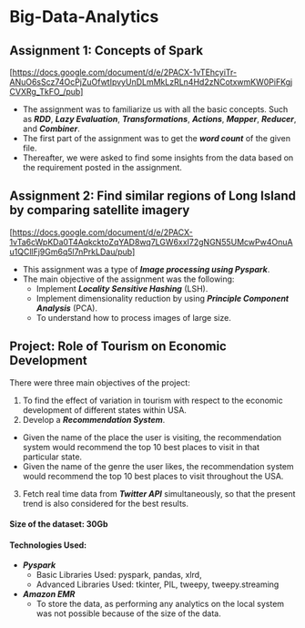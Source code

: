 # Big-Data-Analytics

## Assignment 1: Concepts of Spark
[https://docs.google.com/document/d/e/2PACX-1vTEhcyiTr-ANuO6sScz74OcPjZuOfwtIpvyUnDLmMkLzRLn4Hd2zNCotxwmKW0PiFKgjCVXRg_TkFO_/pub]
- The assignment was to familiarize us with all the basic concepts. Such as ***RDD***, ***Lazy Evaluation***, ***Transformations***, ***Actions***, ***Mapper***, 
***Reducer***, and ***Combiner***.
- The first part of the assignment was to get the ***word count*** of the given file. 
- Thereafter, we were asked to find some insights from the data based on the requirement posted in the assignment.

## Assignment 2: Find similar regions of Long Island by comparing satellite imagery
[https://docs.google.com/document/d/e/2PACX-1vTa6cWpKDa0T4AqkcktoZqYAD8wq7LGW6xxI72gNGN55UMcwPw4OnuAu1QCllFj9Gm6q5l7nPrkLDau/pub]
- This assignment was a type of ***Image processing using Pyspark***.
- The main objective of the assignment was the following:
  - Implement ***Locality Sensitive Hashing*** (LSH).
  - Implement dimensionality reduction by using ***Principle Component Analysis*** (PCA).
  - To understand how to process images of large size.
 
## Project: Role of Tourism on Economic Development
There were three main objectives of the project:
1. To find the effect of variation in tourism with respect to the economic development of different states within USA.
2. Develop a ***Recommendation System***.
  - Given the name of the place the user is visiting, the recommendation system would recommend the top 10 best places to visit in that particular state.
  - Given the name of the genre the user likes, the recommendation system would recommend the top 10 best places to visit throughout the USA.
3. Fetch real time data from ***Twitter API*** simultaneously, so that the present trend is also considered for the best results.
  
#### Size of the dataset: 30Gb

#### Technologies Used: 
- ***Pyspark***
  - Basic Libraries Used: pyspark, pandas, xlrd, 
  - Advanced Libraries Used: tkinter, PIL, tweepy, tweepy.streaming
- ***Amazon EMR***
  - To store the data, as performing any analytics on the local system was not possible because of the size of the data.
